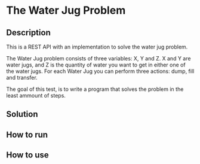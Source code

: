 # The Water Jug Problem

## Description

This is a REST API with an implementation to solve the water jug problem.

The Water Jug problem consists of three variables: X, Y and Z. X and Y are water jugs, and Z is the quantity of water you want to get in either one of the water jugs. For each Water Jug you can perform three actions: dump, fill and transfer.

The goal of this test, is to write a program that solves the problem in the least ammount of steps.

## Solution

## How to run

## How to use